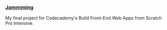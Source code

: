 ### [Jammming](https://jammming-vrrajkum.vercel.app/)

My final project for Codecademy's Build Front-End Web Apps from Scratch Pro Intensive.
